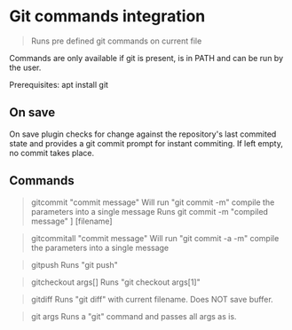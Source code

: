 # Git commands integration

> Runs pre defined git commands on current file

Commands are only available if git is present, is in PATH and can be run by the user.

Prerequisites:
    apt install git

## On save
On save plugin checks for change against the repository's last commited state
and provides a git commit prompt for instant commiting. If left empty, no commit takes place.

## Commands
> gitcommit "commit message"
Will run "git commit -m" compile the parameters into a single message
Runs git commit -m "compiled message" ] [filename]

> gitcommitall "commit message"
Will run "git commit -a -m" compile the parameters into a single message

> gitpush
Runs "git push"

> gitcheckout args[]
Runs "git checkout args[1]"

> gitdiff
Runs "git diff" with current filename.
Does NOT save buffer.

> git args
Runs a "git" command and passes all args as is.
